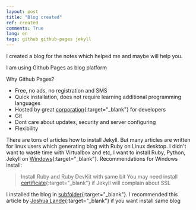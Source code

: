 ```yaml
---
layout: post
title: "Blog created"
ref: created
comments: True
lang: en
tags: github github-pages jekyll
---
```


I created a blog for the notes which helped me and maybe will help you. 

I am using Github Pages as blog platform

Why Github Pages?

- Free, no ads, no registration and SMS
- Quick installation, does not require learning additional programming languages
- Hosted by great [corporation](http://github.com){:target="_blank"} for developers
- Git
- Dont care about updates, security and server configuring
- Flexibility

There are tons of articles how to install Jekyll. But many articles are written for linux users which generating blog with Ruby on Linux desktop. 
I didn't want to waste time with Virtualbox and etc, I want to install Ruby, Python, Jekyll on [Windows](http://jekyll-windows.juthilo.com/){:target="_blank"}.
Recommendations for Windows install:

>Install Ruby and Ruby DevKit with same bit
>You may need install [certificate](https://gist.github.com/fnichol/867550){:target="_blank"} if Jekyll will complain about SSL

I installed the blog in [subfolder](http://stackoverflow.com/a/29423406/2409592){:target="_blank"}.
I recommended this article by [Joshua Lande](http://joshualande.com/jekyll-github-pages-poole/){:target="_blank"} if you want install same blog
